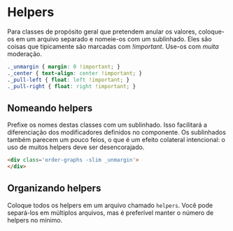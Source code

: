 # Helpers

Para classes de propósito geral que pretendem anular os valores, coloque-os em um arquivo separado e nomeie-os com um sublinhado. Eles são coisas que tipicamente são marcadas com *!important*. Use-os com *muita* moderação.

```css
._unmargin { margin: 0 !important; }
._center { text-align: center !important; }
._pull-left { float: left !important; }
._pull-right { float: right !important; }
```

## Nomeando helpers
Prefixe os nomes destas classes com um sublinhado. Isso facilitará a diferenciação dos modificadores definidos no componente. Os sublinhados também parecem um pouco feios, o que é um efeito colateral intencional: o uso de muitos helpers deve ser desencorajado.

  ```html
  <div class='order-graphs -slim _unmargin'>
  </div>
  ```

## Organizando helpers
Coloque todos os helpers em um arquivo chamado `helpers`. Você pode separá-los em múltiplos arquivos, mas é preferível manter o número de helpers no mínimo.
